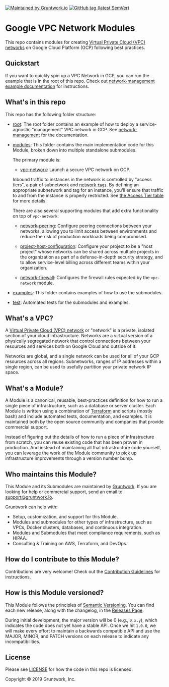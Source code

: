 [![Maintained by Gruntwork.io](https://img.shields.io/badge/maintained%20by-gruntwork.io-%235849a6.svg)](https://gruntwork.io/?ref=repo_google_network)
[![GitHub tag (latest SemVer)](https://img.shields.io/github/tag/gruntwork-io/terraform-google-network.svg?label=latest)](https://github.com/gruntwork-io/terraform-google-network/releases/latest)

# Google VPC Network Modules

This repo contains modules for creating [Virtual Private Cloud (VPC) networks](https://cloud.google.com/vpc/docs/vpc) on
Google Cloud Platform (GCP) following best practices.

## Quickstart

If you want to quickly spin up a VPC Network in GCP, you can run the example that is in the root of this repo. Check out
[network-management example documentation](https://github.com/gruntwork-io/terraform-google-network/blob/master/examples/network-management)
for instructions.

## What's in this repo

This repo has the following folder structure:

* [root](https://github.com/gruntwork-io/terraform-google-network/tree/master): The root folder contains an example of how
  to deploy a service-agnostic "management" VPC network in GCP. See [network-management](https://github.com/gruntwork-io/terraform-google-network/blob/master/examples/network-management)
  for the documentation.

* [modules](https://github.com/gruntwork-io/terraform-google-network/tree/master/modules): This folder contains the
  main implementation code for this Module, broken down into multiple standalone submodules.

  The primary module is:

    * [vpc-network](/modules/vpc-network): Launch a secure VPC network on GCP.

    Inbound traffic to instances in the network is controlled by "access tiers", a pair of subnetwork and [network `tags`](https://cloud.google.com/vpc/docs/add-remove-network-tags).
    By defining an appropriate subnetwork and tag for an instance, you'll ensure that traffic to and from the instance is
    properly restricted. See [the Access Tier table](/modules/vpc-network#access-tier) for more details.

    There are also several supporting modules that add extra functionality on top of `vpc-network`:

    * [network-peering](/modules/network-peering): Configure peering connections between your networks, allowing you to
    limit access between environments and reduce the risk of production workloads being compromised.

    * [project-host-configuration](/modules/project-host-configuration): Configure your project to be a "host project" whose
    networks can be shared across multiple projects in the organization as part of a defense-in-depth security strategy, and
    to allow service-level billing across different teams within your organization.

    * [network-firewall](/modules/network-firewall): Configures the firewall rules expected by the `vpc-network` module.

* [examples](https://github.com/gruntwork-io/terraform-google-network/tree/master/examples): This folder contains
  examples of how to use the submodules.

* [test](https://github.com/gruntwork-io/terraform-google-network/tree/master/test): Automated tests for the submodules
  and examples.

## What's a VPC?

A [Virtual Private Cloud (VPC) network](https://cloud.google.com/vpc/docs/vpc) or "network" is a private, isolated
section of your cloud infrastructure. Networks are a virtual version of a physically segregated network that control
connections between your resources and services both on Google Cloud and outside of it.

Networks are global, and a single network can be used for all of your GCP resources across all regions. Subnetworks,
ranges of IP addresses within a single region, can be used to usefully partition your private network IP space.

## What's a Module?

A Module is a canonical, reusable, best-practices definition for how to run a single piece of infrastructure, such
as a database or server cluster. Each Module is written using a combination of [Terraform](https://www.terraform.io/)
and scripts (mostly bash) and include automated tests, documentation, and examples. It is maintained both by the open
source community and companies that provide commercial support.

Instead of figuring out the details of how to run a piece of infrastructure from scratch, you can reuse
existing code that has been proven in production. And instead of maintaining all that infrastructure code yourself,
you can leverage the work of the Module community to pick up infrastructure improvements through
a version number bump.

## Who maintains this Module?

This Module and its Submodules are maintained by [Gruntwork](http://www.gruntwork.io/). If you are looking for help or
commercial support, send an email to
[support@gruntwork.io](mailto:support@gruntwork.io?Subject=GKE%20Module).

Gruntwork can help with:

* Setup, customization, and support for this Module.
* Modules and submodules for other types of infrastructure, such as VPCs, Docker clusters, databases, and continuous
  integration.
* Modules and Submodules that meet compliance requirements, such as HIPAA.
* Consulting & Training on AWS, Terraform, and DevOps.


## How do I contribute to this Module?

Contributions are very welcome! Check out the [Contribution Guidelines](/CONTRIBUTING.md) for instructions.


## How is this Module versioned?

This Module follows the principles of [Semantic Versioning](http://semver.org/). You can find each new release, along
with the changelog, in the [Releases Page](../../releases).

During initial development, the major version will be 0 (e.g., `0.x.y`), which indicates the code does not yet have a
stable API. Once we hit `1.0.0`, we will make every effort to maintain a backwards compatible API and use the MAJOR,
MINOR, and PATCH versions on each release to indicate any incompatibilities.


## License

Please see [LICENSE](/LICENSE) for how the code in this repo is licensed.

Copyright &copy; 2019 Gruntwork, Inc.
